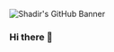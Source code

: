 ![Shadir's GitHub Banner]([https://m.media-amazon.com/images/I/61nGOj2g6HL._AC_UF1000,1000_QL80_.jpg](https://wallpapercave.com/wp/wp6222547.png))

### Hi there 👋

<!--
**Ricky-bruh/Ricky-bruh** is a ✨ _special_ ✨ repository because its `README.md` (this file) appears on your GitHub profile.

Here are some ideas to get you started:

- 🔭 I’m currently working on ...
- 🌱 I’m currently learning ...
- 👯 I’m looking to collaborate on ...
- 🤔 I’m looking for help with ...
- 💬 Ask me about ...
- 📫 How to reach me: ...
- 😄 Pronouns: ...
- ⚡ Fun fact: ...
-->
